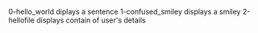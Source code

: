 0-hello_world diplays a sentence
1-confused_smiley displays a smiley
2-hellofile displays contain of user's details
